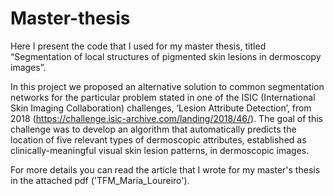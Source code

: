# Master-thesis
Here I present the code that I used for my master thesis, titled “Segmentation of local structures of  pigmented skin lesions in dermoscopy images”.

In this project we proposed an alternative solution to common segmentation networks for the particular problem stated in one of the ISIC (International Skin Imaging Collaboration) challenges, ‘Lesion Attribute Detection’, from 2018 (https://challenge.isic-archive.com/landing/2018/46/).
The goal of this challenge was to develop an algorithm that automatically predicts the location of five relevant types of dermoscopic attributes, established as clinically-meaningful visual skin lesion patterns, in dermoscopic images. 

For more details you can read the article that I wrote for my master's thesis in the attached pdf ('TFM_Maria_Loureiro').


